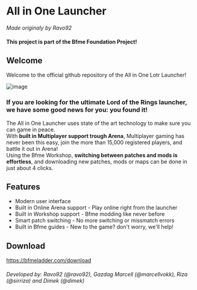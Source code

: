 # All in One Launcher

*Made originaly by Ravo92*

#### This project is part of the Bfme Foundation Project!

## Welcome
Welcome to the official github repository of the All in One Lotr Launcher!
<br>

![image](https://github.com/user-attachments/assets/fce13418-6b1d-4775-8699-e209ef493274)


### If you are looking for the ultimate Lord of the Rings launcher, we have some good news for you: you found it!
The All in One Launcher uses state of the art technology to make sure you can game in peace.
<br>
With **built in Multiplayer support trough Arena**, Multiplayer gaming has never been this easy, join the more than 15,000 registered players, and battle it out in Arena!
<br>
Using the Bfme Workshop, **switching between patches and mods is effortless**, and downloading new patches, mods or maps can be done in just about 4 clicks.

## Features
- Modern user interface
- Built in Online Arena support - Play online right from the launcher
- Built in Workshop support - Bfme modding like never before
- Smart patch switching - No more switching or missmatch errors
- Built in Bfme guides - New to the game? don't worry, we'll help!

## Download

https://bfmeladder.com/download

###### Developed by: Ravo92 (*@ravo92*), Gazdag Marcell (*@marcellvokk*), Riza (*@sirriza*) and Dimek (*@dimek*)
